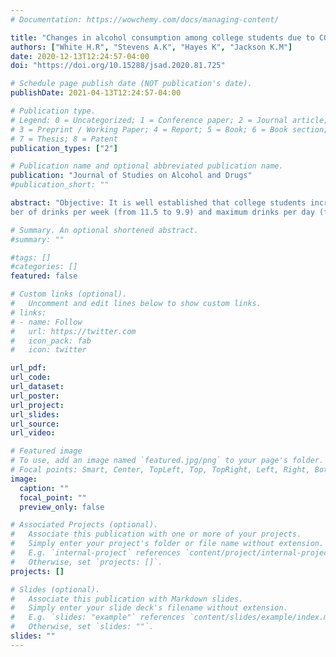 ```yaml
---
# Documentation: https://wowchemy.com/docs/managing-content/

title: "Changes in alcohol consumption among college students due to COVID-19: Effects of campus closure and residential change"
authors: ["White H.R", "Stevens A.K", "Hayes K", "Jackson K.M"]
date: 2020-12-13T12:24:57-04:00
doi: "https://doi.org/10.15288/jsad.2020.81.725"

# Schedule page publish date (NOT publication's date).
publishDate: 2021-04-13T12:24:57-04:00

# Publication type.
# Legend: 0 = Uncategorized; 1 = Conference paper; 2 = Journal article;
# 3 = Preprint / Working Paper; 4 = Report; 5 = Book; 6 = Book section;
# 7 = Thesis; 8 = Patent
publication_types: ["2"]

# Publication name and optional abbreviated publication name.
publication: "Journal of Studies on Alcohol and Drugs"
#publication_short: ""

abstract: "Objective: It is well established that college students increase their drinking when they leave home. This study examined changes in drinking as a result of campus closure due to coronavirus disease 2019 (COVID-19), focusing on the influence of living situation. Method:A sample of312 college students (mean age = 21.2 years; 62% female; 67% White) responded to an online survey regarding their drink- ing behavior before and after university closures because ofCOVID-19. Those participants who lived with peers pre-closure and moved home to live with parents post-closure were compared with those who remained living with peers or remained living with parents in terms of changes in frequency and quantity of drinking. Results: A comparison of pre- to post-closure drinking indicated significant decreases in the typical num-
ber of drinks per week (from 11.5 to 9.9) and maximum drinks per day (from 4.9 to 3.3) and a slight increase in typical drinking days per week (from 3 to 3.2). Patterns of change significantly varied across groups. Those who moved from peers to parents showed significantly greater reductions in drinking days (from 3.1 to 2.7), number of drinks per week (from 13.9 to 8.5), and maximum drinks in one day (from 5.4 to 2.9) than those who remained living with peers or with parents. In contrast, the latter two groups significantly increased their frequency (from 3.0 to 3.7 days and 2.0 to 3.3 days, respectively). Conclusions: Participants reduced their quantity of drinking during the COVID-19 pandemic. Re- turning to live with parents during emerging adulthood may be protective for heavy drinking."

# Summary. An optional shortened abstract.
#summary: ""

#tags: []
#categories: []
featured: false

# Custom links (optional).
#   Uncomment and edit lines below to show custom links.
# links:
# - name: Follow
#   url: https://twitter.com
#   icon_pack: fab
#   icon: twitter

url_pdf:
url_code:
url_dataset:
url_poster:
url_project:
url_slides:
url_source:
url_video:

# Featured image
# To use, add an image named `featured.jpg/png` to your page's folder. 
# Focal points: Smart, Center, TopLeft, Top, TopRight, Left, Right, BottomLeft, Bottom, BottomRight.
image:
  caption: ""
  focal_point: ""
  preview_only: false

# Associated Projects (optional).
#   Associate this publication with one or more of your projects.
#   Simply enter your project's folder or file name without extension.
#   E.g. `internal-project` references `content/project/internal-project/index.md`.
#   Otherwise, set `projects: []`.
projects: []

# Slides (optional).
#   Associate this publication with Markdown slides.
#   Simply enter your slide deck's filename without extension.
#   E.g. `slides: "example"` references `content/slides/example/index.md`.
#   Otherwise, set `slides: ""`.
slides: ""
---
```

